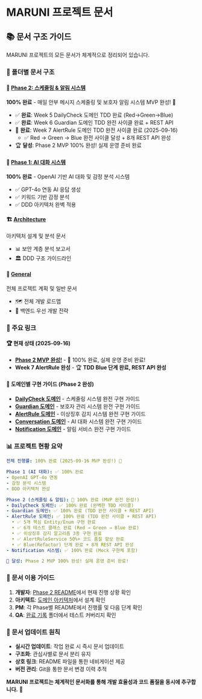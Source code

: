 # MARUNI 프로젝트 문서

## 📚 문서 구조 가이드

MARUNI 프로젝트의 모든 문서가 체계적으로 정리되어 있습니다.

### 📂 폴더별 문서 구조

#### 🎉 [Phase 2: 스케줄링 & 알림 시스템](./phase2/)
**100% 완료** - 매일 안부 메시지 스케줄링 및 보호자 알림 시스템 MVP 완성! 🚀
- ✅ **완료**: Week 5 DailyCheck 도메인 TDD 완료 (Red→Green→Blue)
- ✅ **완료**: Week 6 Guardian 도메인 TDD 완전 사이클 완료 + REST API
- 🎉 **완료**: Week 7 AlertRule 도메인 TDD 완전 사이클 완료 (2025-09-16)
  - ✅ Red → Green → Blue 완전 사이클 달성 + 8개 REST API 완성
- 🏆 **달성**: Phase 2 MVP 100% 완성! 실제 운영 준비 완료

#### 🤖 [Phase 1: AI 대화 시스템](./phase1/)
**100% 완료** - OpenAI 기반 AI 대화 및 감정 분석 시스템
- ✅ GPT-4o 연동 AI 응답 생성
- ✅ 키워드 기반 감정 분석
- ✅ DDD 아키텍처 완벽 적용

#### 🏗️ [Architecture](./architecture/)
아키텍처 설계 및 분석 문서
- 📊 보안 계층 분석 보고서
- 🏛️ DDD 구조 가이드라인

#### 📝 [General](./general/)
전체 프로젝트 계획 및 일반 문서
- 🗺️ 전체 개발 로드맵
- 🔧 백엔드 우선 개발 전략

### 🔗 주요 링크

#### 🏆 현재 상태 (2025-09-16)
- **[Phase 2 MVP 완성!](./phase2/README.md)** - 🎉 100% 완료, 실제 운영 준비 완료!
- **Week 7 AlertRule 완성** - 🏆 **TDD Blue 단계 완료, REST API 완성**

#### 📖 도메인별 구현 가이드 (Phase 2 완성)
- **[DailyCheck 도메인](./phase2/implementation/dailycheck-domain-guide.md)** - 스케줄링 시스템 완전 구현 가이드
- **[Guardian 도메인](./phase2/implementation/guardian-domain-guide.md)** - 보호자 관리 시스템 완전 구현 가이드
- **[AlertRule 도메인](./phase2/implementation/alertrule-domain-guide.md)** - 이상징후 감지 시스템 완전 구현 가이드
- **[Conversation 도메인](./phase2/implementation/conversation-domain-guide.md)** - AI 대화 시스템 완전 구현 가이드
- **[Notification 도메인](./phase2/implementation/notification-domain-guide.md)** - 알림 서비스 완전 구현 가이드


### 📊 프로젝트 현황 요약

```yaml
전체 진행률: 100% 완료 (2025-09-16 MVP 완성!) 🎉

Phase 1 (AI 대화): ✅ 100% 완료
- OpenAI GPT-4o 연동
- 감정 분석 시스템
- DDD 아키텍처 완성

Phase 2 (스케줄링 & 알림): 🎉 100% 완료 (MVP 완전 완성!)
- DailyCheck 도메인: ✅ 100% 완료 (완벽한 TDD 사이클)
- Guardian 도메인: ✅ 100% 완료 (TDD 완전 사이클 + REST API)
- AlertRule 도메인: ✅ 100% 완료 (TDD 완전 사이클 + REST API)
  • ✅ 5개 핵심 Entity/Enum 구현 완료
  • ✅ 6개 테스트 클래스 완료 (Red → Green → Blue 완료)
  • ✅ 이상징후 감지 알고리즘 3종 구현 완료
  • ✅ AlertRuleService 50%+ 코드 품질 향상 완료
  • ✅ Blue(Refactor) 단계 완료 + 8개 REST API 완성
- Notification 시스템: ✅ 100% 완료 (Mock 구현체 포함)

🚀 달성: Phase 2 MVP 100% 완성! 실제 운영 준비 완료!
```

### 🔧 문서 이용 가이드

1. **개발자**: [Phase 2 README](./phase2/README.md)에서 현재 진행 상황 확인
2. **아키텍트**: [도메인 아키텍처](./phase2/implementation/domain-architecture.md)에서 설계 확인
3. **PM**: 각 Phase별 README에서 진행률 및 다음 단계 확인
4. **QA**: [완료 기록](./phase2/completed/) 폴더에서 테스트 커버리지 확인

### 📝 문서 업데이트 원칙

- **실시간 업데이트**: 작업 완료 시 즉시 문서 업데이트
- **구조화**: 관심사별로 문서 분리 유지
- **상호 링크**: README 파일을 통한 네비게이션 제공
- **버전 관리**: Git을 통한 문서 변경 이력 추적

**MARUNI 프로젝트는 체계적인 문서화를 통해 개발 효율성과 코드 품질을 동시에 추구합니다.** 🚀